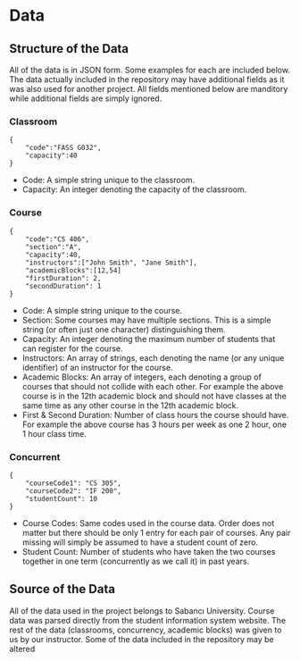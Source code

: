 # Data

## Structure of the Data

All of the data is in JSON form. Some examples for each are included below. The data actually included in the repository may have additional fields as it was also used for another project. All fields mentioned below are manditory while additional fields are simply ignored.


### Classroom

```
{
	"code":"FASS G032",
	"capacity":40
}
```

- Code: A simple string unique to the classroom.
- Capacity: An integer denoting the capacity of the classroom.

### Course

```
{
	"code":"CS 406",
	"section":"A",
	"capacity":40,
	"instructors":["John Smith", "Jane Smith"],
	"academicBlocks":[12,54]
	"firstDuration": 2,
    "secondDuration": 1
}
```

- Code: A simple string unique to the course.
- Section: Some courses may have multiple sections. This is a simple string (or often just one character) distinguishing them.
- Capacity: An integer denoting the maximum number of students that can register for the course.
- Instructors: An array of strings, each denoting the name (or any unique identifier) of an instructor for the course.
- Academic Blocks: An array of integers, each denoting a group of courses that should not collide with each other. For example the above course is in the 12th academic block and should not have classes at the same time as any other course in the 12th academic block.
- First & Second Duration: Number of class hours the course should have. For example the above course has 3 hours per week as one 2 hour, one 1 hour class time. 

### Concurrent

```
{
	"courseCode1": "CS 305",
	"courseCode2": "IF 200",
	"studentCount": 10
}
```

- Course Codes: Same codes used in the course data. Order does not matter but there should be only 1 entry for each pair of courses. Any pair missing will simply be assumed to have a student count of zero.
- Student Count: Number of students who have taken the two courses together in one term (concurrently as we call it) in past years.

## Source of the Data

All of the data used in the project belongs to Sabancı University. Course data was parsed directly from the student information system website. The rest of the data (classrooms, concurrency, academic blocks) was given to us by our instructor. Some of the data included in the repository may be altered 

